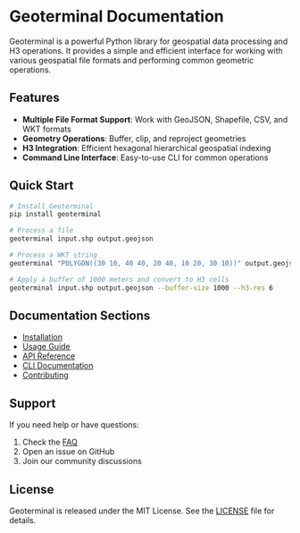 # Geoterminal Documentation

Geoterminal is a powerful Python library for geospatial data processing and H3 operations. It provides a simple and efficient interface for working with various geospatial file formats and performing common geometric operations.

## Features

- **Multiple File Format Support**: Work with GeoJSON, Shapefile, CSV, and WKT formats
- **Geometry Operations**: Buffer, clip, and reproject geometries
- **H3 Integration**: Efficient hexagonal hierarchical geospatial indexing
- **Command Line Interface**: Easy-to-use CLI for common operations

## Quick Start

```bash
# Install Geoterminal
pip install geoterminal

# Process a file
geoterminal input.shp output.geojson

# Process a WKT string
geoterminal "POLYGON((30 10, 40 40, 20 40, 10 20, 30 10))" output.geojson

# Apply a buffer of 1000 meters and convert to H3 cells
geoterminal input.shp output.geojson --buffer-size 1000 --h3-res 6
```

## Documentation Sections

- [Installation](installation.md)
- [Usage Guide](usage.md)
- [API Reference](usage.md#python-api)
- [CLI Documentation](cli.md)
- [Contributing](contributing.md)

## Support

If you need help or have questions:

1. Check the [FAQ](faq.md)
2. Open an issue on GitHub
3. Join our community discussions

## License

Geoterminal is released under the MIT License. See the [LICENSE](https://github.com/jeronimoluza/geoterminal/blob/main/LICENSE) file for details.
